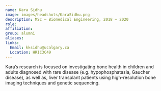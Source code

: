 ```yaml
---
name: Kara Sidhu
image: images/headshots/KaraSidhu.png
description: MSc – Biomedical Engineering, 2018 – 2020
role: 
affiliation: 
group: alumni
aliases: 
links:
  Email: kksidhu@ucalgary.ca
  Location: HRIC3C49
---
```


Kara’s research is focused on investigating bone health in children and adults diagnosed with rare 
disease (e.g. hypophosphatasia, Gaucher disease), as well as, liver transplant patients using high-resolution bone imaging techniques and genetic sequencing.
